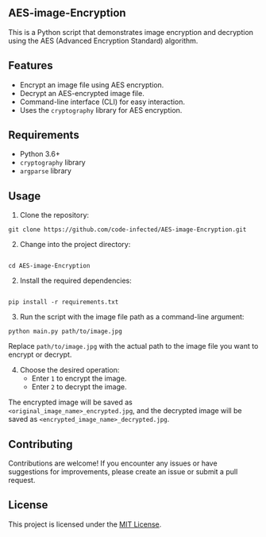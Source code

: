 ## AES-image-Encryption

This is a Python script that demonstrates image encryption and decryption using the AES (Advanced Encryption Standard) algorithm.

## Features

- Encrypt an image file using AES encryption.
- Decrypt an AES-encrypted image file.
- Command-line interface (CLI) for easy interaction.
- Uses the `cryptography` library for AES encryption.

## Requirements

- Python 3.6+
- `cryptography` library
- `argparse` library

## Usage

1. Clone the repository:

```shell
git clone https://github.com/code-infected/AES-image-Encryption.git
```

2. Change into the project directory:

```shell

cd AES-image-Encryption
```

2. Install the required dependencies:

```shell

pip install -r requirements.txt

```

3. Run the script with the image file path as a command-line argument:

```shell
python main.py path/to/image.jpg
```

Replace `path/to/image.jpg` with the actual path to the image file you want to encrypt or decrypt.

4. Choose the desired operation:
   - Enter `1` to encrypt the image.
   - Enter `2` to decrypt the image.

The encrypted image will be saved as `<original_image_name>_encrypted.jpg`, and the decrypted image will be saved as `<encrypted_image_name>_decrypted.jpg`.

## Contributing

Contributions are welcome! If you encounter any issues or have suggestions for improvements, please create an issue or submit a pull request.

## License

This project is licensed under the [MIT License](LICENSE).

